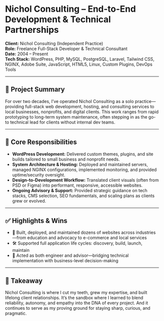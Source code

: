 # Nichol Consulting – End-to-End Development & Technical Partnerships

**Client:** Nichol Consulting (Independent Practice)  
**Role:** Freelance Full-Stack Developer & Technical Consultant  
**Date:** 2004 – Present  
**Tech Stack:** WordPress, PHP, MySQL, PostgreSQL, Laravel, Tailwind CSS, NGINX, Adobe Suite, JavaScript, HTML5, Linux, Custom Plugins, DevOps Tools

---

## 🧩 Project Summary

For over two decades, I’ve operated Nichol Consulting as a solo practice—providing full-stack web development, hosting, and consulting services to local businesses, nonprofits, and digital clients. This work ranges from rapid prototyping to long-term system maintenance, often stepping in as the go-to technical lead for clients without internal dev teams.

---

## 🔧 Core Responsibilities

- **WordPress Development:** Delivered custom themes, plugins, and site builds tailored to small business and nonprofit needs.
- **System Architecture & Hosting:** Deployed and maintained servers, managed NGINX configurations, implemented monitoring, and provided uptime/security oversight.
- **Design-to-Development Workflow:** Translated client visuals (often from PSD or Figma) into performant, responsive, accessible websites.
- **Ongoing Advisory & Support:** Provided strategic guidance on tech stacks, CMS selection, SEO fundamentals, and scaling plans as clients grew or evolved.

---

## ✅ Highlights & Wins

- 💼 Built, deployed, and maintained dozens of websites across industries—from education and advocacy to e-commerce and local services  
- 🛠️ Supported full application life cycles: discovery, build, launch, maintain  
- 👥 Acted as both engineer and advisor—bridging technical implementation with business-level decision-making  

---

## 💭 Takeaway

Nichol Consulting is where I cut my teeth, grew my expertise, and built lifelong client relationships. It’s the sandbox where I learned to blend reliability, autonomy, and empathy into the DNA of every project. And it continues to serve as my proving ground for staying sharp, curious, and pragmatic.
